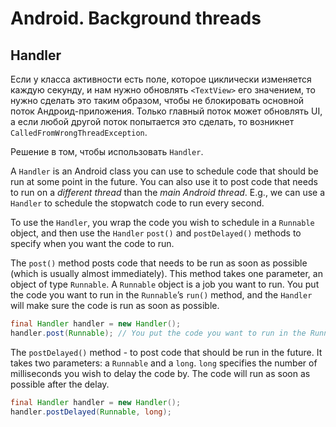 # Android. Background threads

## Handler


Если у класса активности есть поле, которое циклически изменяется каждую секунду, и нам нужно обновлять `<TextView>` его значением, то нужно сделать это таким образом, чтобы не блокировать основной поток Андроид-приложения. Только главный поток может обновлять UI, а если любой другой поток попытается это сделать, то возникнет `CalledFromWrongThreadException`.

Решение в том, чтобы использовать `Handler`.

A `Handler` is an Android class you can use to schedule code that should be run at some point in the future. You can also use it to post code that needs to run on a _different thread_ than the _main Android thread_. E.g., we can use a `Handler` to schedule the stopwatch code to run every second.

To use the `Handler`, you wrap the code you wish to schedule in a `Runnable` object, and then use the `Handler` `post()` and `postDelayed()` methods to specify when you want the code to run. 

The `post()` method posts code that needs to be run as soon as possible (which is usually almost immediately). This method takes one parameter, an object of type `Runnable`. A `Runnable` object is a job you want to run. You put the code you want to run in the `Runnable`’s `run()` method, and the `Handler` will make sure the code is run as soon as possible. 

```java
final Handler handler = new Handler();
handler.post(Runnable); // You put the code you want to run in the Runnable’s run() method.
```

The `postDelayed()` method - to post code that should be run in the future. It takes two parameters: a `Runnable` and a `long`.  `long` specifies the number of 
milliseconds you wish to delay the code by. The code will run as soon as possible after the delay.
 
```java
final Handler handler = new Handler();
handler.postDelayed(Runnable, long);
```
